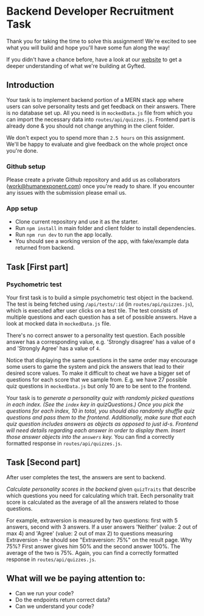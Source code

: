 # Backend Developer Recruitment Task

Thank you for taking the time to solve this assignment! We're excited to see what you will build and hope you'll have some fun along the way!

If you didn't have a chance before, have a look at our [website](https://www.gyfted.me/) to get a deeper understanding of what we're building at Gyfted.


## Introduction
Your task is to implement backend portion of a MERN stack app where users can solve personality tests and get feedback on their answers.
There is no database set up. All you need is in `mockedData.js` file from which you can import the necessary data into `routes/api/quizzes.js`.
Frontend part is already done & you should not change anything in the client folder.

We don't expect you to spend more than `2.5 hours` on this assignment.
We'll be happy to evaluate and give feedback on the whole project once you're done.

### Github setup

Please create a private Github repository and add us as collaborators (work@humanexponent.com) once you're ready to share.
If you encounter any issues with the submission please email us.

### App setup

* Clone current repository and use it as the starter.
* Run `npm install` in main folder and client folder to install dependencies.
* Run `npm run dev` to run the app locally.
* You should see a working version of the app, with fake/example data returned from backend.

## Task [First part]

### Psychometric test

Your first task is to build a simple psychometric test object in the backend. The test is being fetched using `/api/tests/:id` (in `routes/api/quizzes.js`), which is executed after user clicks on a test tile. The test consists of multiple questions and each question has a set of possible answers. Have a look at mocked data in `mockedData.js` file.

There's no correct answer to a personality test question.
Each possible answer has a corresponding value, e.g. 'Strongly disagree' has a value of `0` and 'Strongly Agree' has a value of `4`.

Notice that displaying the same questions in the same order may encourage some users to game the system and pick the answers that lead to their desired score values. To make it difficult to cheat we have a bigger set of questions for each score that we sample from. E.g. we have 27 possible quiz questions in `mockedData.js` but only 10 are to be sent to the frontend.

Your task is to *generate a personality quiz with randomly picked questions in each index. (See the `index` key in quizQuestions.)
Once you pick the questions for each index, 10 in total, you should also randomly shuffle quiz questions and pass them to the frontend.
Additionally, make sure that each quiz question includes answers as objects as opposed to just id-s. Frontend will need details regarding each answer in order to display them. Insert those answer objects into the `answers` key.*
You can find a correctly formatted response in `routes/api/quizzes.js`.

## Task [Second part]

After user completes the test, the answers are sent to backend.

*Calculate personality scores in the backend* given `quizTraits` that describe which questions you need for calculating which trait. Eech personality trait score is calculated as the average of all the answers related to those questions.

For example, extraversion is measured by two questions: first with 5 answers, second with 3 answers. If a user answers 'Neither' (value: 2 out of max 4) and 'Agree' (value: 2 out of max 2) to questions measuring Extraversion - he should see "Extraversion: 75%" on the result page. Why 75%? First answer gives him 50% and the second answer 100%. The average of the two is 75%.
Again, you can find a correctly formatted response in `routes/api/quizzes.js`.

## What will we be paying attention to:
* Can we run your code?
* Do the endpoints return correct data?
* Can we understand your code?
